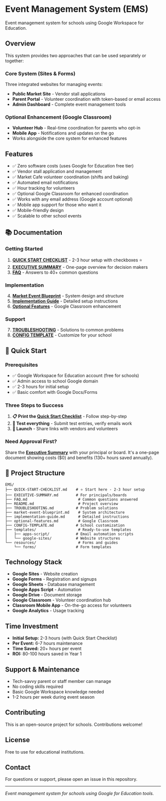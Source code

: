# Event Management System (EMS)

Event management system for schools using Google Workspace for Education.

## Overview

This system provides two approaches that can be used separately or together:

### Core System (Sites & Forms)
Three integrated websites for managing events:
- **Public Market Site** - Vendor stall applications
- **Parent Portal** - Volunteer coordination with token-based or email access
- **Admin Dashboard** - Complete event management tools

### Optional Enhancement (Google Classroom)
- **Volunteer Hub** - Real-time coordination for parents who opt-in
- **Mobile App** - Notifications and updates on the go
- Works alongside the core system for enhanced features

## Features

- ✅ Zero software costs (uses Google for Education free tier)
- ✅ Vendor stall application and management
- ✅ Market Cafe volunteer coordination (shifts and baking)
- ✅ Automated email notifications
- ✅ Hour tracking for volunteers
- ✅ Optional Google Classroom for enhanced coordination
- ✅ Works with any email address (Google account optional)
- ✅ Mobile app support for those who want it
- ✅ Mobile-friendly design
- ✅ Scalable to other school events

## 📚 Documentation

### Getting Started
1. **[QUICK START CHECKLIST](QUICK-START-CHECKLIST.md)** - 2-3 hour setup with checkboxes ⭐
2. **[EXECUTIVE SUMMARY](EXECUTIVE-SUMMARY.md)** - One-page overview for decision makers
3. **[FAQ](FAQ.md)** - Answers to 40+ common questions

### Implementation
4. **[Market Event Blueprint](market-event-blueprint.md)** - System design and structure  
5. **[Implementation Guide](implementation-guide.md)** - Detailed setup instructions
6. **[Optional Features](optional-features.md)** - Google Classroom enhancement

### Support
7. **[TROUBLESHOOTING](TROUBLESHOOTING.md)** - Solutions to common problems
8. **[CONFIG TEMPLATE](CONFIG-TEMPLATE.md)** - Customize for your school

## 🚀 Quick Start

### Prerequisites
- ✅ Google Workspace for Education account (free for schools)
- ✅ Admin access to school Google domain
- ✅ 2-3 hours for initial setup
- ✅ Basic comfort with Google Docs/Forms

### Three Steps to Success
1. **📋 Print the [Quick Start Checklist](QUICK-START-CHECKLIST.md)** - Follow step-by-step
2. **🧪 Test everything** - Submit test entries, verify emails work
3. **🎉 Launch** - Share links with vendors and volunteers

### Need Approval First?
Share the **[Executive Summary](EXECUTIVE-SUMMARY.md)** with your principal or board. It's a one-page document showing costs ($0) and benefits (130+ hours saved annually).

## 📁 Project Structure

```
EMS/
├── QUICK-START-CHECKLIST.md    # ⭐ Start here - 2-3 hour setup
├── EXECUTIVE-SUMMARY.md        # For principals/boards
├── FAQ.md                       # Common questions answered
├── README.md                    # Project overview
├── TROUBLESHOOTING.md          # Problem solutions
├── market-event-blueprint.md    # System architecture
├── implementation-guide.md      # Detailed instructions
├── optional-features.md         # Google Classroom
├── CONFIG-TEMPLATE.md          # School customization
├── templates/                   # Ready-to-use templates
│   ├── apps-script/            # Email automation scripts
│   └── google-sites/           # Website structures
└── resources/                   # Forms and guides
    └── forms/                  # Form templates
```

## Technology Stack

- **Google Sites** - Website creation
- **Google Forms** - Registration and signups
- **Google Sheets** - Database management
- **Google Apps Script** - Automation
- **Google Drive** - Document storage
- **Google Classroom** - Volunteer coordination hub
- **Classroom Mobile App** - On-the-go access for volunteers
- **Google Analytics** - Usage tracking

## Time Investment

- **Initial Setup:** 2-3 hours (with Quick Start Checklist)
- **Per Event:** 6-7 hours maintenance
- **Time Saved:** 20+ hours per event
- **ROI:** 80-100 hours saved in Year 1

## Support & Maintenance

- Tech-savvy parent or staff member can manage
- No coding skills required
- Basic Google Workspace knowledge needed
- 1-2 hours per week during event season

## Contributing

This is an open-source project for schools. Contributions welcome!

## License

Free to use for educational institutions.

## Contact

For questions or support, please open an issue in this repository.

---

*Event management system for schools using Google for Education tools.*